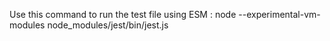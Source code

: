 Use this command to run the test file using ESM : node --experimental-vm-modules node_modules/jest/bin/jest.js 